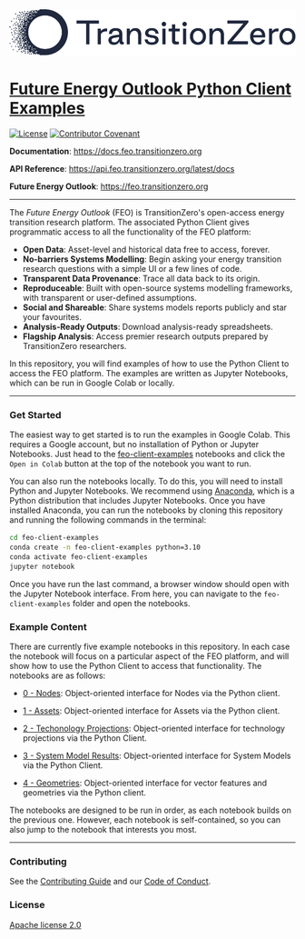 <picture>
  <source media="(prefers-color-scheme: dark)" srcset="https://github.com/transition-zero/.github/raw/main/profile/img/logo-dark.png">
  <img alt="TransitionZero Logo" width="1000px" src="https://github.com/transition-zero/.github/raw/main/profile/img/logo-light.png">
  <a href="https://www.transitionzero.org/">
</picture>

# Future Energy Outlook Python Client Examples

[![License][license badge]][license]
[![Contributor Covenant][contributor covenant badge]][code of conduct]

[license badge]: https://img.shields.io/badge/License-Apache_2.0-blue.svg
[license]: https://opensource.org/licenses/Apache-2.0

[code of conduct]: https://github.com/transition-zero/feo-client-examples/blob/main/CODE-OF-CONDUCT.md
[contributor covenant badge]: https://img.shields.io/badge/Contributor%20Covenant-2.1-4baaaa.svg

**Documentation**: <a href="https://docs.feo.transitionzero.org" target="_blank">https://docs.feo.transitionzero.org</a>

**API Reference**: <a href="https://api.feo.transitionzero.org/latest/docs" target="_blank">https://api.feo.transitionzero.org/latest/docs</a>

**Future Energy Outlook**: <a href="https://feo.transitionzero.org" target="_blank">https://feo.transitionzero.org</a>

---

The _Future Energy Outlook_ (FEO) is TransitionZero's open-access energy transition research platform. The associated Python Client gives programmatic access to all the functionality of the FEO platform:

* **Open Data**: Asset-level and historical data free to access, forever.
* **No-barriers Systems Modelling**: Begin asking your energy transition research questions with a simple UI or a few lines of code.
* **Transparent Data Provenance**: Trace all data back to its origin.
* **Reproduceable**: Built with open-source systems modelling frameworks, with transparent or user-defined assumptions.
* **Social and Shareable**: Share systems models reports publicly and star your favourites.
* **Analysis-Ready Outputs**: Download analysis-ready spreadsheets.
* **Flagship Analysis**: Access premier research outputs prepared by TransitionZero researchers.

In this repository, you will find examples of how to use the Python Client to access the FEO platform. The examples are written as Jupyter Notebooks, which can be run in Google Colab or locally.

---

### Get Started

The easiest way to get started is to run the examples in Google Colab. This requires a Google account, but no installation of Python or Jupyter Notebooks. Just head to the [feo-client-examples](feo-client-examples) notebooks and click the `Open in Colab` button at the top of the notebook you want to run.

You can also run the notebooks locally. To do this, you will need to install Python and Jupyter Notebooks. We recommend using [Anaconda](https://www.anaconda.com/products/individual), which is a Python distribution that includes Jupyter Notebooks. Once you have installed Anaconda, you can run the notebooks by cloning this repository and running the following commands in the terminal:

```bash
cd feo-client-examples
conda create -n feo-client-examples python=3.10
conda activate feo-client-examples
jupyter notebook
```

Once you have run the last command, a browser window should open with the Jupyter Notebook interface. From here, you can navigate to the `feo-client-examples` folder and open the notebooks.

### Example Content

There are currently five example notebooks in this repository. In each case the notebook will focus on a particular aspect of the FEO platform, and will show how to use the Python Client to access that functionality. The notebooks are as follows:

* [0 - Nodes](feo-client-examples/0_nodes.ipynb): Object-oriented interface for Nodes via the Python client.

* [1 - Assets](feo-client-examples/1_assets.ipynb): Object-oriented interface for Assets via the Python client.

* [2 - Techonology Projections](feo-client-examples/2_technology_projections.ipynb): Object-oriented interface for technology projections via the Python Client.

* [3 - System Model Results](feo-client-examples/3_system_model_results.ipynb): Object-oriented interface for System Models via the Python Client.

* [4 - Geometries](feo-client-examples/4_geometries.ipynb): Object-oriented interface for vector features and geometries via the Python client.

The notebooks are designed to be run in order, as each notebook builds on the previous one. However, each notebook is self-contained, so you can also jump to the notebook that interests you most.

---

### Contributing

See the [Contributing Guide](CONTRIBUTING.md) and our [Code of Conduct](CODE-OF-CONDUCT.md).

### License

[Apache license 2.0](LICENSE)

